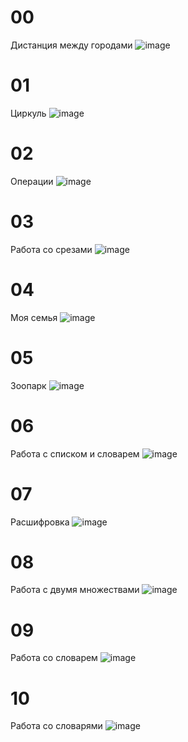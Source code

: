 # 00
Дистанция между городами
![image](https://github.com/QNekoma/python_labs/assets/147964939/e63363d6-365f-4d8e-aa2d-512ca6c5e43a)
# 01 
Циркуль
![image](https://github.com/QNekoma/python_labs/assets/147964939/54f02fe8-7348-45d8-8f89-480858c5d208)
# 02
Операции
![image](https://github.com/QNekoma/python_labs/assets/147964939/ae9dbb01-f15f-4c6b-94d9-21b31cf1e644)
# 03
Работа со срезами
![image](https://github.com/QNekoma/python_labs/assets/147964939/de5836da-de2e-4882-9d89-3bf9731e9c2f)
# 04
Моя семья
![image](https://github.com/QNekoma/python_labs/assets/147964939/2cc1b962-8c77-4d9b-bb05-136e8f395918)
# 05
Зоопарк
![image](https://github.com/QNekoma/python_labs/assets/147964939/13dd659f-8708-4811-bc42-2f3cd70271e4)
# 06
Работа с списком и словарем
![image](https://github.com/QNekoma/python_labs/assets/147964939/a286f4e2-2187-4890-816b-8e752c1d012c)
# 07
Расшифровка
![image](https://github.com/QNekoma/python_labs/assets/147964939/05a67c1d-8553-491a-a33e-3422e19a97b9)
# 08
Работа с двумя множествами
![image](https://github.com/QNekoma/python_labs/assets/147964939/6686f9d4-f035-4471-b92a-cb6cc9600e49)
# 09
Работа со словарем
![image](https://github.com/QNekoma/python_labs/assets/147964939/180f1efe-f38c-42f6-920a-35674f62e39d)
# 10
Работа со словарями
![image](https://github.com/QNekoma/python_labs/assets/147964939/af08ac39-f8e4-46f8-b774-80a638ffb4a2)

